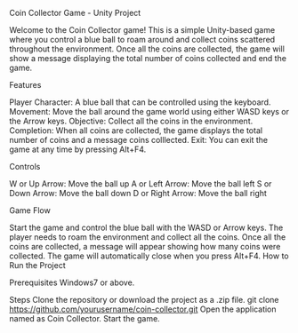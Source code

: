 Coin Collector Game - Unity Project

Welcome to the Coin Collector game! This is a simple Unity-based game where you control a blue ball to roam around and collect coins scattered throughout the environment. Once all the coins are collected, the game will show a message displaying the total number of coins collected and end the game.

Features

Player Character: A blue ball that can be controlled using the keyboard.
Movement: Move the ball around the game world using either WASD keys or the Arrow keys.
Objective: Collect all the coins in the environment.
Completion: When all coins are collected, the game displays the total number of coins and a message coins colllected.
Exit: You can exit the game at any time by pressing Alt+F4.

Controls

W or Up Arrow: Move the ball up
A or Left Arrow: Move the ball left
S or Down Arrow: Move the ball down
D or Right Arrow: Move the ball right

Game Flow

Start the game and control the blue ball with the WASD or Arrow keys.
The player needs to roam the environment and collect all the coins.
Once all the coins are collected, a message will appear showing how many coins were collected.
The game will automatically close when you press Alt+F4.
How to Run the Project

Prerequisites
Windows7 or above.

Steps
Clone the repository or download the project as a .zip file.
git clone https://github.com/yourusername/coin-collector.git
Open the application named as Coin Collector.
Start the game.
